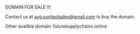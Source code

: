 DOMAIN FOR SALE !!!

Contact us at avg.contactsales@gmail.com to buy the domain. 

Other availble domain:  futuresupplychains.online 



